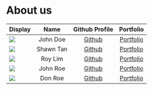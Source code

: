 # About us

Display |   Name    |           Github Profile            | Portfolio 
--------|:---------:|:-----------------------------------:|:---------:
![](https://via.placeholder.com/100.png?text=Photo) | John Doe  |    [Github](https://github.com/)    | [Portfolio](docs/team/johndoe.md)
![](https://via.placeholder.com/100.png?text=Photo) | Shawn Tan |    [Github](https://github.com/)    | [Portfolio](docs/team/johndoe.md)
![](https://via.placeholder.com/100.png?text=Photo) |  Roy Lim  | [Github](https://github.com/lcsroy) | [Portfolio](docs/team/johndoe.md)
![](https://via.placeholder.com/100.png?text=Photo) | John Roe  |    [Github](https://github.com/)    | [Portfolio](docs/team/johndoe.md)
![](https://via.placeholder.com/100.png?text=Photo) |  Don Roe  |    [Github](https://github.com/)    | [Portfolio](docs/team/johndoe.md)
